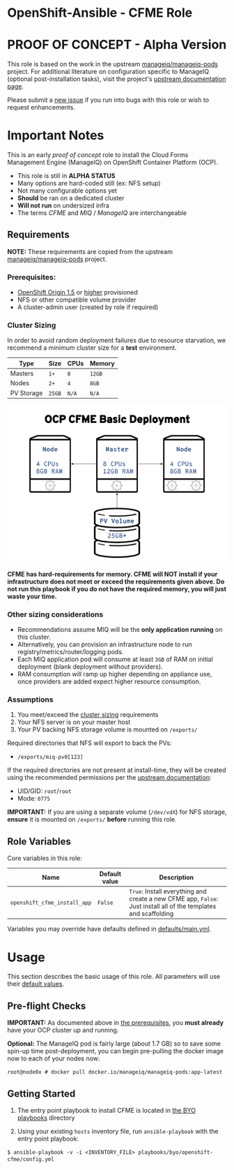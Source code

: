 # OpenShift-Ansible - CFME Role

# PROOF OF CONCEPT - Alpha Version

This role is based on the work in the upstream
[manageiq/manageiq-pods](https://github.com/ManageIQ/manageiq-pods)
project. For additional literature on configuration specific to
ManageIQ (optional post-installation tasks), visit the project's
[upstream documentation page](http://manageiq.org/docs/get-started/basic-configuration).

Please submit a
[new issue](https://github.com/openshift/openshift-ansible/issues/new)
if you run into bugs with this role or wish to request enhancements.

# Important Notes

This is an early *proof of concept* role to install the Cloud Forms
Management Engine (ManageIQ) on OpenShift Container Platform (OCP).

* This role is still in **ALPHA STATUS**
* Many options are hard-coded still (ex: NFS setup)
* Not many configurable options yet
* **Should** be ran on a dedicated cluster
* **Will not run** on undersized infra
* The terms *CFME* and *MIQ* / *ManageIQ* are interchangeable

## Requirements

**NOTE:** These requirements are copied from the upstream
[manageiq/manageiq-pods](https://github.com/ManageIQ/manageiq-pods)
project.

### Prerequisites:

*
  [OpenShift Origin 1.5](https://docs.openshift.com/container-platform/3.5/welcome/index.html)
  or
  [higher](https://docs.openshift.com/container-platform/latest/welcome/index.html)
  provisioned
* NFS or other compatible volume provider
* A cluster-admin user (created by role if required)

### Cluster Sizing

In order to avoid random deployment failures due to resource
starvation, we recommend a minimum cluster size for a **test**
environment.

| Type           | Size    | CPUs     | Memory   |
|----------------|---------|----------|----------|
| Masters        | `1+`    | `8`      | `12GB`   |
| Nodes          | `2+`    | `4`      | `8GB`    |
| PV Storage     | `25GB`  | `N/A`    | `N/A`    |


![Basic CFME Deployment](img/CFMEBasicDeployment.png)

**CFME has hard-requirements for memory. CFME will NOT install if your
  infrastructure does not meet or exceed the requirements given
  above. Do not run this playbook if you do not have the required
  memory, you will just waste your time.**


### Other sizing considerations

* Recommendations assume MIQ will be the **only application running**
  on this cluster.
* Alternatively, you can provision an infrastructure node to run
  registry/metrics/router/logging pods.
* Each MIQ application pod will consume at least `3GB` of RAM on initial
  deployment (blank deployment without providers).
* RAM consumption will ramp up higher depending on appliance use, once
  providers are added expect higher resource consumption.


### Assumptions

1) You meet/exceed the [cluster sizing](#cluster-sizing) requirements
1) Your NFS server is on your master host
1) Your PV backing NFS storage volume is mounted on `/exports/`

Required directories that NFS will export to back the PVs:

* `/exports/miq-pv0[123]`

If the required directories are not present at install-time, they will
be created using the recommended permissions per the
[upstream documentation](https://github.com/ManageIQ/manageiq-pods#make-persistent-volumes-to-host-the-miq-database-and-application-data):

* UID/GID: `root`/`root`
* Mode: `0775`

**IMPORTANT:** If you are using a separate volume (`/dev/vdX`) for NFS
  storage, **ensure** it is mounted on `/exports/` **before** running
  this role.



## Role Variables

Core variables in this role:

| Name                          | Default value | Description   |
|-------------------------------|---------------|---------------|
| `openshift_cfme_install_app`  | `False`       | `True`: Install everything and create a new CFME app, `False`: Just install all of the templates and scaffolding |


Variables you may override have defaults defined in
[defaults/main.yml](defaults/main.yml).


# Usage

This section describes the basic usage of this role. All parameters
will use their [default values](defaults/main.yml).

## Pre-flight Checks

**IMPORTANT:** As documented above in [the prerequisites](#prerequisites),
  you **must already** have your OCP cluster up and running.

**Optional:** The ManageIQ pod is fairly large (about 1.7 GB) so to
save some spin-up time post-deployment, you can begin pre-pulling the
docker image now to each of your nodes now:

```
root@node0x # docker pull docker.io/manageiq/manageiq-pods:app-latest
```

## Getting Started

1) The entry point playbook to install CFME is located in
[the BYO playbooks](../../playbooks/byo/openshift-cfme/config.yml)
directory

2) Using your existing `hosts` inventory file, run `ansible-playbook`
with the entry point playbook:

```
$ ansible-playbook -v -i <INVENTORY_FILE> playbooks/byo/openshift-cfme/config.yml
```
